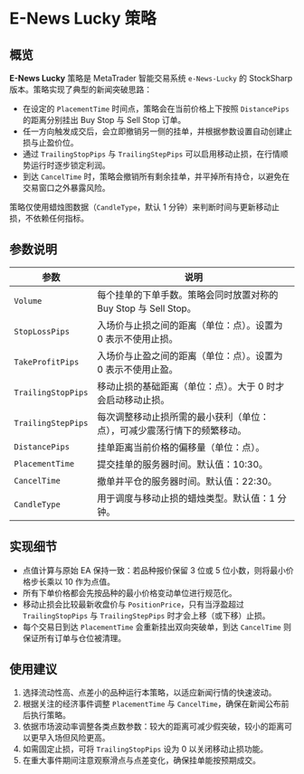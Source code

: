 # E-News Lucky 策略

## 概览
**E-News Lucky** 策略是 MetaTrader 智能交易系统 `e-News-Lucky` 的 StockSharp 版本。策略实现了典型的新闻突破思路：

- 在设定的 `PlacementTime` 时间点，策略会在当前价格上下按照 `DistancePips` 的距离分别挂出 Buy Stop 与 Sell Stop 订单。
- 任一方向触发成交后，会立即撤销另一侧的挂单，并根据参数设置自动创建止损与止盈价位。
- 通过 `TrailingStopPips` 与 `TrailingStepPips` 可以启用移动止损，在行情顺势运行时逐步锁定利润。
- 到达 `CancelTime` 时，策略会撤销所有剩余挂单，并平掉所有持仓，以避免在交易窗口之外暴露风险。

策略仅使用蜡烛图数据（`CandleType`，默认 1 分钟）来判断时间与更新移动止损，不依赖任何指标。

## 参数说明
| 参数 | 说明 |
| --- | --- |
| `Volume` | 每个挂单的下单手数。策略会同时放置对称的 Buy Stop 与 Sell Stop。 |
| `StopLossPips` | 入场价与止损之间的距离（单位：点）。设置为 0 表示不使用止损。 |
| `TakeProfitPips` | 入场价与止盈之间的距离（单位：点）。设置为 0 表示不使用止盈。 |
| `TrailingStopPips` | 移动止损的基础距离（单位：点）。大于 0 时才会启动移动止损。 |
| `TrailingStepPips` | 每次调整移动止损所需的最小获利（单位：点），可减少震荡行情下的频繁移动。 |
| `DistancePips` | 挂单距离当前价格的偏移量（单位：点）。 |
| `PlacementTime` | 提交挂单的服务器时间。默认值：10:30。 |
| `CancelTime` | 撤单并平仓的服务器时间。默认值：22:30。 |
| `CandleType` | 用于调度与移动止损的蜡烛类型。默认值：1 分钟。 |

## 实现细节
- 点值计算与原始 EA 保持一致：若品种报价保留 3 位或 5 位小数，则将最小价格步长乘以 10 作为点值。
- 所有下单价格都会先按品种的最小价格变动单位进行规范化。
- 移动止损会比较最新收盘价与 `PositionPrice`，只有当浮盈超过 `TrailingStopPips` 与 `TrailingStepPips` 时才会上移（或下移）止损。
- 每个交易日到达 `PlacementTime` 会重新挂出双向突破单，到达 `CancelTime` 则保证所有订单与仓位被清理。

## 使用建议
1. 选择流动性高、点差小的品种运行本策略，以适应新闻行情的快速波动。
2. 根据关注的经济事件调整 `PlacementTime` 与 `CancelTime`，确保在新闻公布前后执行策略。
3. 依据市场波动率调整各类点数参数：较大的距离可减少假突破，较小的距离可以更早入场但风险更高。
4. 如需固定止损，可将 `TrailingStopPips` 设为 0 以关闭移动止损功能。
5. 在重大事件期间注意观察滑点与点差变化，确保挂单能按预期成交。
